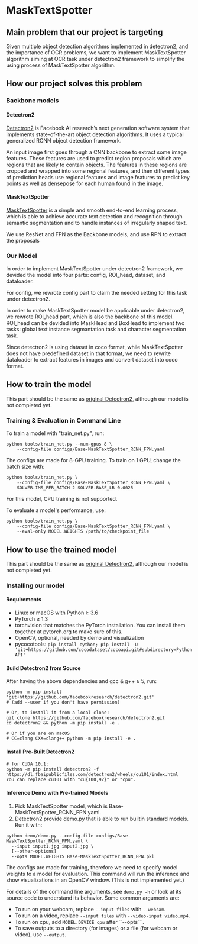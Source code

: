 # MaskTextSpotter
## Main problem that our project is targeting
Given multiple object detection algorithms implemented in detectron2, and the importance of OCR problems, we want to implement MaskTextSpotter algorithm aiming at OCR task under detectron2 framework to simplify the using process of MaskTextSpotter algorithm.

## How our project solves this problem
### Backbone models

#### Detectron2

[Detectron2](https://github.com/facebookresearch/detectron2) is Facebook AI research’s next generation software system that implements state-of-the-art object detection algorithms. It uses a typical generalized RCNN object detection framework. 

An input image first goes through a CNN backbone to extract some image features. These features are used to predict region proposals which are regions that are likely to contain objects. The features in these regions are cropped and wrapped into some regional features, and then different types of prediction heads use regional features and image features to predict key points as well as densepose for each human found in the image.

#### MaskTextSpotter

[MaskTextSpotter](https://github.com/MhLiao/MaskTextSpotter) is a simple and smooth end-to-end learning process, which is able to achieve accurate text detection and recognition through semantic segmentation and to handle instances of irregularly shaped text.

We use ResNet and FPN as the Backbone models, and use RPN to extract the proposals

### Our Model
In order to implement MaskTextSpotter under detectron2 framework, we devided the model into four parts: config, ROI_head, dataset, and dataloader.

For config, we rewrote config part to claim the needed setting for this task under detectron2.

In order to make MaskTextSpotter model be applicable under detectron2, we rewrote ROI_head part, which is also the backbone of this model. ROI_head can be devided into MaskHead and BoxHead to implement two tasks: global text instance segmantation task and character segmentation task. 

Since detectron2 is using dataset in coco format, while MaskTextSpotter does not have predefined dataset in that format, we need to rewrite dataloader to extract features in images and convert dataset into coco format. 

## How to train the model
This part should be the same as [original Detectron2](https://github.com/facebookresearch/detectron2/blob/master/GETTING_STARTED.md), although our model is not completed yet.

### Training & Evaluation in Command Line

To train a model with "train_net.py", run:

```
python tools/train_net.py --num-gpus 8 \
	--config-file configs/Base-MaskTextSpotter_RCNN_FPN.yaml
```

The configs are made for 8-GPU training. To train on 1 GPU, change the batch size with:
```
python tools/train_net.py \
	--config-file configs/Base-MaskTextSpotter_RCNN_FPN.yaml \
	SOLVER.IMS_PER_BATCH 2 SOLVER.BASE_LR 0.0025
```
For this model, CPU training is not supported.

To evaluate a model's performance, use:

```
python tools/train_net.py \
	--config-file configs/Base-MaskTextSpotter_RCNN_FPN.yaml \
	--eval-only MODEL.WEIGHTS /path/to/checkpoint_file
```

## How to use the trained model
This part should be the same as [original Detectron2](https://github.com/facebookresearch/detectron2/blob/master/INSTALL.md), although our model is not completed yet.

### Installing our model
#### Requirements

- Linux or macOS with Python ≥ 3.6
- PyTorch ≥ 1.3
- torchvision that matches the PyTorch installation. You can install them together at pytorch.org to make sure of this.
- OpenCV, optional, needed by demo and visualization
- pycocotools: ```pip install cython; pip install -U 'git+https://github.com/cocodataset/cocoapi.git#subdirectory=PythonAPI'```

#### Build Detectron2 from Source
After having the above dependencies and gcc & g++ ≥ 5, run:

```
python -m pip install 'git+https://github.com/facebookresearch/detectron2.git'
# (add --user if you don't have permission)

# Or, to install it from a local clone:
git clone https://github.com/facebookresearch/detectron2.git
cd detectron2 && python -m pip install -e .

# Or if you are on macOS
# CC=clang CXX=clang++ python -m pip install -e .
```

#### Install Pre-Built Detectron2

```
# for CUDA 10.1:
python -m pip install detectron2 -f https://dl.fbaipublicfiles.com/detectron2/wheels/cu101/index.html
You can replace cu101 with "cu{100,92}" or "cpu".
```

#### Inference Demo with Pre-trained Models

1. Pick MaskTextSpotter model, which is Base-MaskTextSpotter_RCNN_FPN.yaml.
2. Detectron2 provide demo.py that is able to run builtin standard models. Run it with:
```
python demo/demo.py --config-file configs/Base-MaskTextSpotter_RCNN_FPN.yaml \
  --input input1.jpg input2.jpg \
  [--other-options]
  --opts MODEL.WEIGHTS Base-MaskTextSpotter_RCNN_FPN.pkl
```
The configs are made for training, therefore we need to specify model weights to a model for evaluation. This command will run the inference and show visualizations in an OpenCV window. (This is not implemented yet.)

For details of the command line arguments, see ```demo.py -h``` or look at its source code to understand its behavior. Some common arguments are:

- To run on your webcam, replace ```--input files``` with ```--webcam```.
- To run on a video, replace ```--input files``` with ```--video-input video.mp4```.
- To run on cpu, add ```MODEL.DEVICE cpu``` after ``--opts```.
- To save outputs to a directory (for images) or a file (for webcam or video), use ```--output```.
